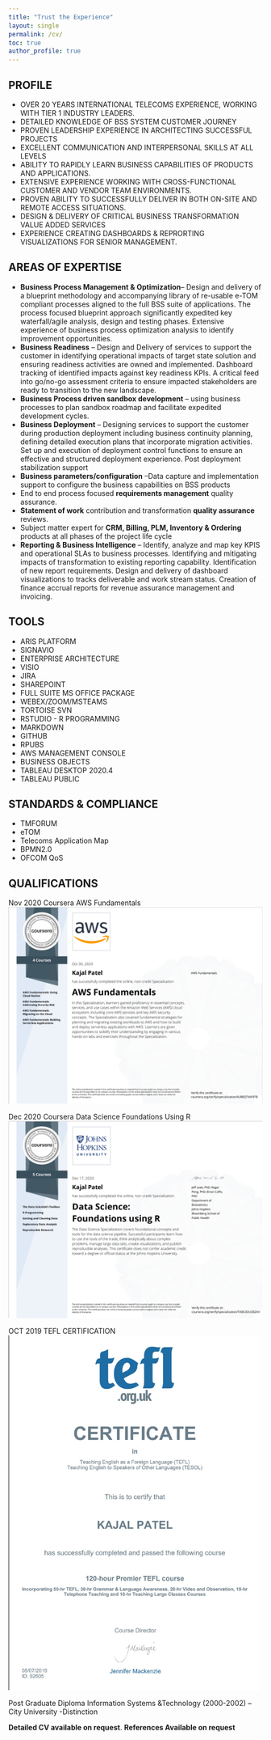 ```yaml
---
title: "Trust the Experience"
layout: single
permalink: /cv/
toc: true
author_profile: true
---
```


##  **PROFILE**
 
+	OVER 20 YEARS INTERNATIONAL TELECOMS EXPERIENCE, WORKING WITH TIER 1 INDUSTRY LEADERS.
+	DETAILED KNOWLEDGE OF BSS SYSTEM CUSTOMER JOURNEY 
+	PROVEN LEADERSHIP EXPERIENCE IN ARCHITECTING SUCCESSFUL PROJECTS
+	EXCELLENT COMMUNICATION AND INTERPERSONAL SKILLS AT ALL LEVELS
+	ABILITY TO RAPIDLY LEARN BUSINESS CAPABILITIES OF PRODUCTS AND APPLICATIONS. 
+	EXTENSIVE EXPERIENCE WORKING WITH CROSS-FUNCTIONAL CUSTOMER AND VENDOR TEAM ENVIRONMENTS. 
+	PROVEN ABILITY TO SUCCESSFULLY DELIVER IN BOTH ON-SITE AND REMOTE ACCESS SITUATIONS.
+   DESIGN & DELIVERY OF CRITICAL BUSINESS TRANSFORMATION VALUE ADDED SERVICES
+   EXPERIENCE CREATING DASHBOARDS & REPRORTING VISUALIZATIONS FOR SENIOR MANAGEMENT.

##  **AREAS OF EXPERTISE**
 
+	**Business Process Management & Optimization**– Design and delivery of a blueprint methodology and accompanying library of re-usable e-TOM compliant processes aligned to the full BSS suite of applications. The process focused blueprint approach significantly expedited key waterfall/agile analysis, design and testing phases. Extensive experience of business process optimization analysis to identify improvement opportunities.
+	**Business Readiness** – Design and Delivery of services to support the customer in identifying operational impacts of target state solution and ensuring readiness activities are owned and implemented. Dashboard tracking of identified impacts against key readiness KPIs. A critical feed into go/no-go assessment criteria to ensure impacted stakeholders are ready to transition to the new landscape.
+	**Business Process driven sandbox development** – using business processes to plan sandbox roadmap and facilitate expedited development cycles. 
+	**Business Deployment** – Designing services to support the customer during production deployment including business continuity planning, defining detailed execution plans that incorporate migration activities. Set up and execution of deployment control functions to ensure an effective and structured deployment experience. Post deployment stabilization support
+	**Business parameters/configuration** –Data capture and implementation support to configure the business capabilities on BSS products
+   End to end process focused **requirements management** quality assurance.
+   **Statement of work** contribution and transformation **quality assurance** reviews.
+	Subject matter expert for **CRM, Billing, PLM, Inventory & Ordering** products at all phases of the project life cycle
+   **Reporting & Business Intelligence** – Identify, analyze and map key KPIS and operational SLAs to business processes. Identifying and mitigating impacts of transformation to existing reporting capability. Identification of new report requirements.  Design and delivery of dashboard visualizations to tracks deliverable and work stream status. Creation of finance accrual reports for revenue assurance management and invoicing.

##  **TOOLS**

+	ARIS PLATFORM
+	SIGNAVIO 
+	ENTERPRISE ARCHITECTURE
+   VISIO
+	JIRA 
+	SHAREPOINT
+	FULL SUITE MS OFFICE PACKAGE
+	WEBEX/ZOOM/MSTEAMS
+	TORTOISE SVN
+   RSTUDIO - R PROGRAMMING
+   MARKDOWN
+   GITHUB
+   RPUBS
+   AWS MANAGEMENT CONSOLE
+   BUSINESS OBJECTS
+   TABLEAU DESKTOP 2020.4
+   TABLEAU PUBLIC

##  **STANDARDS & COMPLIANCE**

+	TMFORUM
+	eTOM
+	Telecoms Application Map
+	BPMN2.0
+   OFCOM QoS

##  **QUALIFICATIONS**

Nov 2020 Coursera AWS Fundamentals  
<img src="/assets/images/AWS.jpg">

Dec 2020 Coursera Data Science Foundations Using R  
<img src="/assets/images/datasc.jpg">

OCT 2019 TEFL CERTIFICATION   
<img src="/assets/images/tefl.jpg" width="500">

Post Graduate Diploma Information Systems &Technology (2000-2002) – City University -Distinction

**Detailed CV available on request**.
**References Available on request**
